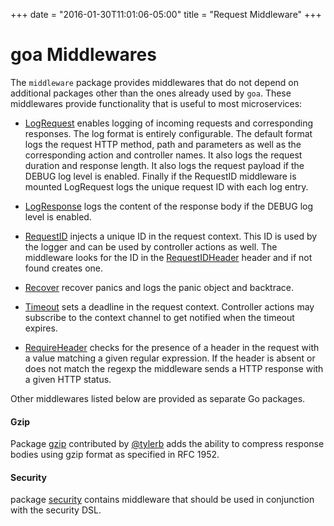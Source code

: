 +++
date = "2016-01-30T11:01:06-05:00"
title = "Request Middleware"
+++

# goa Middlewares

The `middleware` package provides middlewares that do not depend on additional packages other than
the ones already used by `goa`. These middlewares provide functionality that is useful to most
microservices:

* [LogRequest](https://goa.design/reference/goa/middleware#LogRequest) enables logging of
  incoming requests and corresponding responses. The log format is entirely configurable. The default
  format logs the request HTTP method, path and parameters as well as the corresponding
  action and controller names. It also logs the request duration and response length. It also logs
  the request payload if the DEBUG log level is enabled. Finally if the RequestID middleware is
  mounted LogRequest logs the unique request ID with each log entry.

* [LogResponse](https://goa.design/reference/goa/middleware#LogResponse) logs the content
  of the response body if the DEBUG log level is enabled.

* [RequestID](https://goa.design/reference/goa/middleware#RequestID) injects a unique ID
  in the request context. This ID is used by the logger and can be used by controller actions as
  well. The middleware looks for the ID in the [RequestIDHeader](https://goa.design/reference/goa/middleware#RequestIDHeader)
  header and if not found creates one.

* [Recover](https://goa.design/reference/goa/middleware#Recover) recover panics and logs
  the panic object and backtrace.

* [Timeout](https://goa.design/reference/goa/middleware#Timeout) sets a deadline in the
  request context. Controller actions may subscribe to the context channel to get notified when
  the timeout expires.

* [RequireHeader](https://goa.design/reference/goa/middleware#RequireHeader) checks for the
  presence of a header in the request with a value matching a given regular expression. If the
  header is absent or does not match the regexp the middleware sends a HTTP response with a given
  HTTP status.

Other middlewares listed below are provided as separate Go packages.

#### Gzip

Package [gzip](https://goa.design/reference/goa/middleware/gzip.html) contributed by
[@tylerb](https://github.com/tylerb) adds the ability to compress response bodies using gzip format
as specified in RFC 1952.

#### Security

package [security](https://goa.design/reference/goa/middleware/security.html) contains middleware
that should be used in conjunction with the security DSL.
